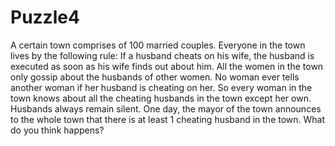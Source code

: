 # Puzzle4

A certain town comprises of 100 married couples. Everyone in the town lives by the following rule: If a husband cheats on his wife, the husband is executed as soon as his wife finds out about him. All the women in the town only gossip about the husbands of other women. No woman ever tells another woman if her husband is cheating on her.  So every woman in the town knows about all the cheating husbands in the town except her own. Husbands always remain silent. One day, the mayor of the town announces to the whole town that there is at least 1 cheating husband in the town. What do you think happens?
